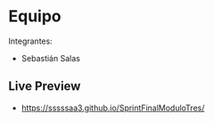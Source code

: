 # Equipo 

Integrantes:
- Sebastián Salas

## Live Preview

- https://sssssaa3.github.io/SprintFinalModuloTres/
